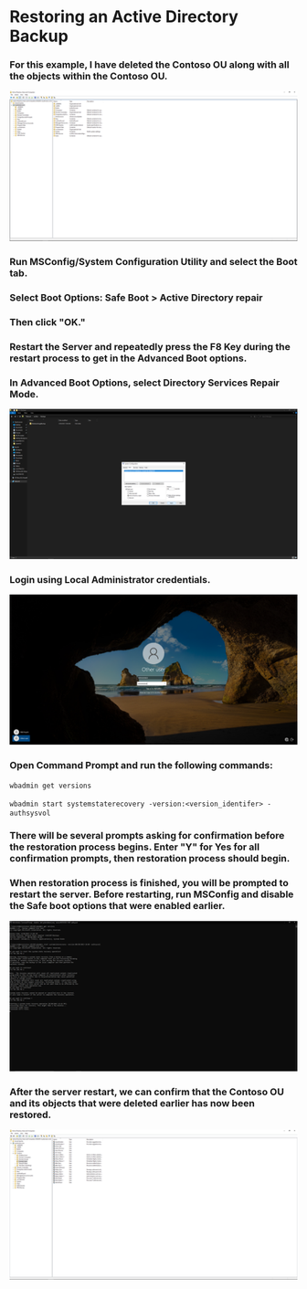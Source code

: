 <h1>Restoring an Active Directory Backup</h1>

### For this example, I have deleted the Contoso OU along with all the objects within the Contoso OU.
![Restore](https://github.com/whuynhit/ActiveDirectory/blob/main/Active%20Directory%20Backups/Restoring%20an%20Active%20Directory%20Backup/sub/1.png)

### Run MSConfig/System Configuration Utility and select the Boot tab.
### Select Boot Options: Safe Boot > Active Directory repair
### Then click "OK."
### Restart the Server and repeatedly press the F8 Key during the restart process to get in the Advanced Boot options.
### In Advanced Boot Options, select Directory Services Repair Mode.
![Restore](https://github.com/whuynhit/ActiveDirectory/blob/main/Active%20Directory%20Backups/Restoring%20an%20Active%20Directory%20Backup/sub/2.png)

### Login using Local Administrator credentials.
![Restore](https://github.com/whuynhit/ActiveDirectory/blob/main/Active%20Directory%20Backups/Restoring%20an%20Active%20Directory%20Backup/sub/3.png)

### Open Command Prompt and run the following commands:

```CMD
wbadmin get versions

wbadmin start systemstaterecovery -version:<version_identifer> - authsysvol
```
### There will be several prompts asking for confirmation before the restoration process begins. Enter "Y" for Yes for all confirmation prompts, then restoration process should begin.
### When restoration process is finished, you will be prompted to restart the server. Before restarting, run MSConfig and disable the Safe boot options that were enabled earlier.
![Restore](https://github.com/whuynhit/ActiveDirectory/blob/main/Active%20Directory%20Backups/Restoring%20an%20Active%20Directory%20Backup/sub/4.png)

### After the server restart, we can confirm that the Contoso OU and its objects that were deleted earlier has now been restored.
![Restore](https://github.com/whuynhit/ActiveDirectory/blob/main/Active%20Directory%20Backups/Restoring%20an%20Active%20Directory%20Backup/sub/5.png)
